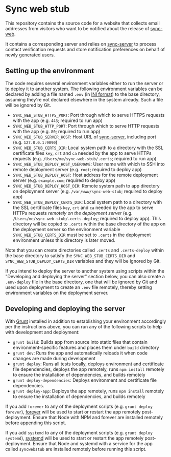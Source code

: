 # Sync web stub

This repository contains the source code for a website that collects email addresses from visitors who want to be notified about the release of [sync-web](https://github.com/asheville/sync-web).

It contains a corresponding server and relies on [sync-server](https://github.com/asheville/sync-server) to process contact verification requests and store notification preferences on behalf of newly generated users.

## Setting up the environment

The code requires several environment variables either to run the server or to deploy it to another system. The following environment variables can be declared by adding a file named `.env` (in [INI format](https://en.wikipedia.org/wiki/INI_file)) to the base directory, assuming they're not declared elsewhere in the system already. Such a file will be ignored by Git.

- `SYNC_WEB_STUB_HTTPS_PORT`: Port through which to serve HTTPS requests with the app (e.g. `443`; required to run app)
- `SYNC_WEB_STUB_HTTP_PORT`: Port through which to serve HTTP requests with the app (e.g. `80`; required to run app)
- `SYNC_WEB_STUB_SERVER_HOST`: Host URL of [sync-server](https://github.com/asheville/sync-server), including port (e.g. `127.0.0.1:9090`)
- `SYNC_WEB_STUB_CERTS_DIR`: Local system path to a directory with the SSL certificate files `key`, `crt` and `ca` needed by the app to serve HTTPs requests (e.g. `/Users/me/sync-web-stub/.certs`; required to run app)
- `SYNC_WEB_STUB_DEPLOY_HOST_USERNAME`: User name with which to SSH into remote deployment server (e.g. `root`; required to deploy app)
- `SYNC_WEB_STUB_DEPLOY_HOST`: Host address for the remote deployment server (e.g. `example.com`; required to deploy app)
- `SYNC_WEB_STUB_DEPLOY_HOST_DIR`: Remote system path to app directory on deployment server (e.g. `/var/www/sync-web-stub`; required to deploy app)
- `SYNC_WEB_STUB_DEPLOY_CERTS_DIR`: Local system path to a directory with the SSL certificate files `key`, `crt` and `ca` needed by the app to serve HTTPs requests *remotely on the deployment server* (e.g. `/Users/me/sync-web-stub/.certs-deploy`; required to deploy app). This directory will be copied to `.certs` within the base directory of the app on the deployment server so the environment variable `SYNC_WEB_STUB_CERTS_DIR` must be set to `.certs` in the deployment environment unless this directory is later moved.

Note that you can create directories called `.certs` and `.certs-deploy` within the base directory to satisfy the `SYNC_WEB_STUB_CERTS_DIR` and `SYNC_WEB_STUB_DEPLOY_CERTS_DIR` variables and they will be ignored by Git.

If you intend to deploy the server to another system using scripts within the "Developing and deploying the server" section below, you can also create a `.env-deploy` file in the base directory, one that will be ignored by Git and used upon deployment to create an `.env` file remotely, thereby setting environment variables on the deployment server.

## Developing and deploying the server

With [Grunt](gruntjs.com) installed in addition to establishing your environment accordingly per the instructions above, you can run any of the following scripts to help with development and deployment:

- `grunt build`: Builds app from source into static files that contain environment-specific features and places them under `build` directory
- `grunt dev`: Runs the app and automatically reloads it when code changes are made during development
- `grunt deploy`: Runs all tests locally, deploys environment and certificate file dependencies, deploys the app remotely, runs `npm install` remotely to ensure the installation of dependencies, and builds remotely
- `grunt deploy-dependencies`: Deploys environment and certificate file dependencies.
- `grunt deploy-app`: Deploys the app remotely, runs `npm install` remotely to ensure the installation of dependencies, and builds remotely

If you add `forever` to any of the deployment scripts (e.g. `grunt deploy forever`), [forever](https://github.com/foreverjs/forever) will be used to start or restart the app remotely post-deployment. Ensure that Node with NPM and forever are installed remotely before appending this script.

If you add `systemd` to any of the deployment scripts (e.g. `grunt deploy systemd`), [systemd](https://www.digitalocean.com/community/tutorials/systemd-essentials-working-with-services-units-and-the-journal) will be used to start or restart the app remotely post-deployment. Ensure that Node and systemd with a service for the app called `syncwebstub` are installed remotely before running this script.